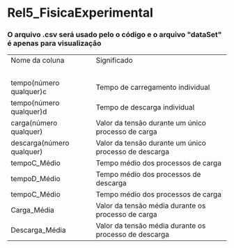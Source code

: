 # Rel5_FisicaExperimental

<h3>O arquivo .csv será usado pelo o código e o arquivo "dataSet" é apenas para visualização</h3>
<table>

<tr>
  <td>Nome da coluna</td>
  <td>Significado</td>
</tr>
 <td><br></td>
  <td><br></td>
<tr>
</tr>
  <tr>
  <td>tempo(número qualquer)c</td>
  <td>Tempo de carregamento individual</td>
</tr>
</tr>
  <tr>
  <td>tempo(número qualquer)d</td>
  <td>Tempo de descarga individual</td>
</tr>
  <tr>
  <td>carga(número qualquer)</td>
  <td>Valor da tensão durante um único processo de carga</td>
</tr>
  <tr>
  <td>descarga(número qualquer)</td>
  <td>Valor da tensão durante um único processo de descarga</td>
</tr>
  <tr>
  <td>tempoC_Médio</td>
  <td>Tempo médio dos processos de carga</td>
</tr>
   <tr>
  <td>tempoD_Médio</td>
  <td>Tempo médio dos processos de descarga</td>
</tr>
   <tr>
  <td>tempoC_Médio</td>
  <td>Tempo médio dos processos de carga</td>
</tr>
  <tr>
  <td>Carga_Média</td>
  <td>Valor da tensão média durante os processo de carga</td>
</tr>
  <tr>
  <td>Descarga_Média</td>
  <td>Valor da tensão média durante os processo de descarga</td>
</tr>
</table>
